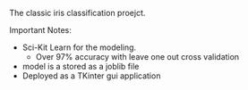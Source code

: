 The classic iris classification proejct. 

Important Notes:
* Sci-Kit Learn for the modeling.
  * Over 97% accuracy with leave one out cross validation
* model is a stored as a joblib file
* Deployed as a TKinter gui application
